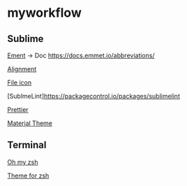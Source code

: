 # myworkflow



## Sublime


[Ement](https://emmet.io/) -> Doc https://docs.emmet.io/abbreviations/


[Alignment](https://packagecontrol.io/packages/Alignment)

[File icon](https://packagecontrol.io/packages/A%20File%20Icon)

[SublmeLint]https://packagecontrol.io/packages/sublimelint

[Prettier](https://github.com/prettier/prettier)

[Material Theme](https://packagecontrol.io/packages/Material%20Theme)


## Terminal

[Oh my zsh](https://github.com/robbyrussell/oh-my-zsh)

[Theme for zsh](https://github.com/denysdovhan/spaceship-zsh-theme)
